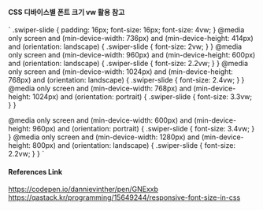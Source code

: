 

#### CSS 디바이스별 폰트 크기 vw 활용 참고

`
.swiper-slide {
  padding: 16px;
  font-size: 16px;
  font-size: 4vw;
}
@media only screen 
and (min-device-width: 736px)
and (min-device-height: 414px)
and (orientation: landscape) {
  .swiper-slide {
    font-size: 2vw;
  }
}
@media only screen 
and (min-device-width: 960px)
and (min-device-height: 600px)
and (orientation: landscape) {
  .swiper-slide {
    font-size: 2.2vw;
  }
}
@media only screen 
and (min-device-width: 1024px)
and (min-device-height: 768px)
and (orientation: landscape) {
  .swiper-slide {
    font-size: 2.4vw;
  }
}
@media only screen 
and (min-device-width: 768px)
and (min-device-height: 1024px)
and (orientation: portrait) {
  .swiper-slide {
    font-size: 3.3vw;
  }
}

@media only screen 
and (min-device-width: 600px)
and (min-device-height: 960px)
and (orientation: portrait) {
  .swiper-slide {
    font-size: 3.4vw;
  }
}
@media only screen 
and (min-device-width: 1280px)
and (min-device-height: 800px)
and (orientation: landscape) {
  .swiper-slide {
    font-size: 2.2vw;
  }
}
`


#### References Link

https://codepen.io/dannievinther/pen/GNExxb
https://qastack.kr/programming/15649244/responsive-font-size-in-css
